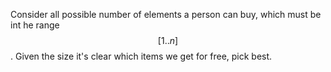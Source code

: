 Consider all possible number of elements a person can buy, which must be int he range $$[1..n]$$.  Given the size it's clear which items we get for free, pick best.
